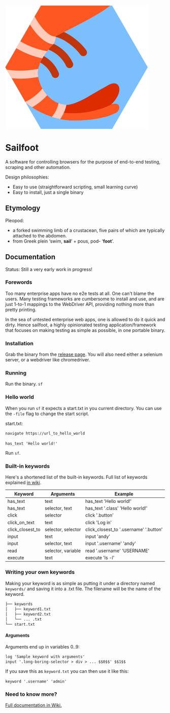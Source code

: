 ![Alt logo](./logo.svg)

# Sailfoot

A software for controlling browsers for the purpose of end-to-end testing, scraping and other automation.

Design philosophies:
* Easy to use (straightforward scripting, small learning curve)
* Easy to install, just a single binary

## Etymology

Pleopod:
* a forked swimming limb of a crustacean, five pairs of which are typically attached to the abdomen.
* from Greek plein ‘swim, **sail**’ + pous, pod- ‘**foot**’.

## Documentation

Status: Still a very early work in progress!

### Forewords

Too many enterprise apps have no e2e tests at all. One can't blame the users. Many testing frameworks are cumbersome to install and use, and are just 1-to-1 mappings to the WebDriver API, providing nothing more than pretty printing.

In the sea of untested enterprise web apps, one is allowed to do it quick and dirty. Hence sailfoot, a highly opinionated testing application/framework that focuses on making testing as simple as possible, in one portable binary.

### Installation

Grab the binary from the [release page](https://github.com/adl32x/sailfoot/releases). You will also need either a selenium server, or a webdriver like chromedriver.

### Running

Run the binary. `sf`

### Hello world
When you run `sf` it expects a start.txt in you current directory. You can use the `-file` flag to change the start script.

start.txt:
```
navigate https://url_to_hello_world

has_text 'Hello world!'
```

Run `sf`.

### Built-in keywords

Here's a shortened list of the built-in keywords. Full list of keywords explained [in wiki](https://github.com/adl32x/sailfoot/wiki/Keywords).

|Keyword|Arguments|Example|
|---|---|---|
| has_text | text | has_text 'Hello world!' |
| has_text | selector, text | has_text '.class' 'Hello world!' |
| click | selector | click '.button' |
| click_on_text | text | click 'Log in' |
| click_closest_to | selector, selector | click_closest_to '.username' '.button' |
| input | text | input 'andy' |
| input | selector, text | input '.username' 'andy' |
| read | selector, variable | read '.username' 'USERNAME' |
| execute | text | execute 'ls -l' |

### Writing your own keywords

Making your keyword is as simple as putting it under a directory named `keywords/` and saving it into a .txt file. The filename will be the name of the keyword.

```
├── keywords
│   ├── keyword1.txt
│   ├── keyword2.txt
│   └── ... .txt
└── start.txt
```

#### Arguments

Arguments end up in variables 0..9:
```
log 'Sample keyword with arguments'
input '.long-boring-selector > div > ... $$0$$' $$1$$
```

If you save this as `keyword.txt` you can then use it like this:

`keyword '.username' 'admin'`

### Need to know more?

[Full documentation in Wiki.](https://github.com/adl32x/sailfoot/wiki/Home)